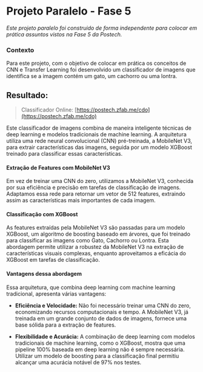 # Projeto Paralelo - Fase 5 

_Este projeto paralelo foi construido de forma independente para colocar em prática assuntos vistos na Fase 5 da Postech._

### Contexto

Para este projeto, com o objetivo de colocar em prática os conceitos de CNN e Transfer Learning foi desenvolvido um classificador de imagens que identifica se a imagem contém um gato, um cachorro ou uma lontra. 


## Resultado:

> Classificador Online: [https://postech.zfab.me/cdo](https://postech.zfab.me/cdo)


Este classificador de imagens combina de maneira inteligente técnicas de deep learning e modelos tradicionais de machine learning. A arquitetura utiliza uma rede neural convolucional (CNN) pré-treinada, a MobileNet V3, para extrair características das imagens, seguida por um modelo XGBoost treinado para classificar essas características.

#### Extração de Features com MobileNet V3
Em vez de treinar uma CNN do zero, utilizamos a MobileNet V3, conhecida por sua eficiência e precisão em tarefas de classificação de imagens. Adaptamos essa rede para retornar um vetor de 512 features, extraindo assim as características mais importantes de cada imagem.

#### Classificação com XGBoost
As features extraídas pela MobileNet V3 são passadas para um modelo XGBoost, um algoritmo de boosting baseado em árvores, que foi treinado para classificar as imagens como Gato, Cachorro ou Lontra. Esta abordagem permite utilizar a robustez da MobileNet V3 na extração de características visuais complexas, enquanto aproveitamos a eficácia do XGBoost em tarefas de classificação.

#### Vantagens dessa abordagem
Essa arquitetura, que combina deep learning com machine learning tradicional, apresenta várias vantagens:

- **Eficiência e Velocidade:** 
Não foi necessário treinar uma CNN do zero, economizando recursos computacionais e tempo. A MobileNet V3, já treinada em um grande conjunto de dados de imagens, fornece uma base sólida para a extração de features.

- **Flexibilidade e Acurácia:**
A combinação de deep learning com modelos tradicionais de machine learning, como o XGBoost, mostra que uma pipeline 100% baseada em deep learning não é sempre necessária. Utilizar um modelo de boosting para a classificação final permitiu alcançar uma acurácia notável de 97% nos testes.